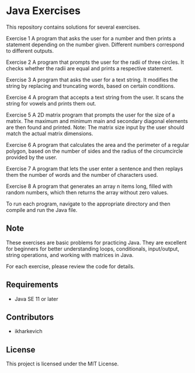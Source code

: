 # Java Exercises

This repository contains solutions for several exercises.

Exercise 1
A program that asks the user for a number and then prints a statement depending on the number given. 
Different numbers correspond to different outputs.

Exercise 2
A program that prompts the user for the radii of three circles. 
It checks whether the radii are equal and prints a respective statement.

Exercise 3
A program that asks the user for a text string. 
It modifies the string by replacing and truncating words, based on certain conditions.

Exercise 4
A program that accepts a text string from the user. 
It scans the string for vowels and prints them out.

Exercise 5
A 2D matrix program that prompts the user for the size of a matrix. 
The maximum and minimum main and secondary diagonal elements are then found and printed. 
Note: The matrix size input by the user should match the actual matrix dimensions.

Exercise 6
A program that calculates the area and the perimeter of a regular polygon, based on the number of sides and the radius of the circumcircle provided by the user.

Exercise 7
A program that lets the user enter a sentence and then replays them the number of words and the number of characters used.

Exercise 8
A program that generates an array n items long, filled with random numbers, which then returns the array without zero values.

To run each program, navigate to the appropriate directory and then compile and run the Java file.


## Note
These exercises are basic problems for practicing Java. They are excellent for beginners for better understanding loops, conditionals, input/output, string operations, and working with matrices in Java. 

For each exercise, please review the code for details.

## Requirements
* Java SE 11 or later

## Contributors
* ikharkevich

## License
This project is licensed under the MIT License.